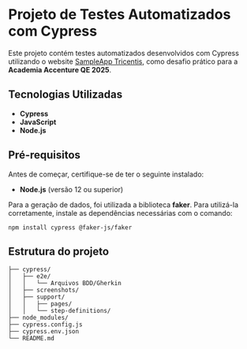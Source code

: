 # Projeto de Testes Automatizados com Cypress

Este projeto contém testes automatizados desenvolvidos com Cypress utilizando o website [SampleApp Tricentis](https://sampleapp.tricentis.com/101/app.php), como desafio prático para a **Academia Accenture QE 2025**.

## Tecnologias Utilizadas

- **Cypress**
- **JavaScript**
- **Node.js**

## Pré-requisitos

Antes de começar, certifique-se de ter o seguinte instalado:

- **Node.js** (versão 12 ou superior)

Para a geração de dados, foi utilizada a biblioteca **faker**. Para utilizá-la corretamente, instale as dependências necessárias com o comando:


```npm install cypress @faker-js/faker```

## Estrutura do projeto

```ACADEMIA_ACCENTURE2025
├── cypress/
│   ├── e2e/
│   │   └── Arquivos BDD/Gherkin
│   ├── screenshots/
│   ├── support/
│   │   ├── pages/
│   │   └── step-definitions/
├── node_modules/
├── cypress.config.js
├── cypress.env.json
└── README.md
```
  

